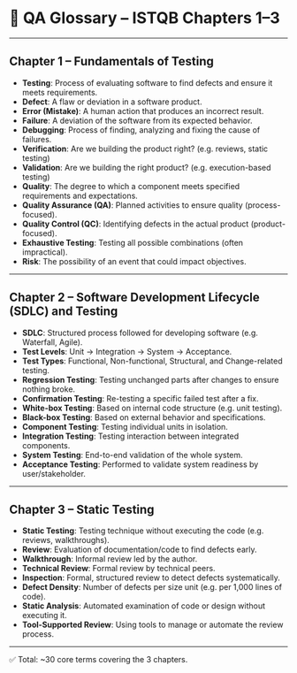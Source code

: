 # 📘 QA Glossary – ISTQB Chapters 1–3

---

## Chapter 1 – Fundamentals of Testing

- **Testing**: Process of evaluating software to find defects and ensure it meets requirements.  
- **Defect**: A flaw or deviation in a software product.  
- **Error (Mistake)**: A human action that produces an incorrect result.  
- **Failure**: A deviation of the software from its expected behavior.  
- **Debugging**: Process of finding, analyzing and fixing the cause of failures.  
- **Verification**: Are we building the product right? (e.g. reviews, static testing)  
- **Validation**: Are we building the right product? (e.g. execution-based testing)  
- **Quality**: The degree to which a component meets specified requirements and expectations.  
- **Quality Assurance (QA)**: Planned activities to ensure quality (process-focused).  
- **Quality Control (QC)**: Identifying defects in the actual product (product-focused).  
- **Exhaustive Testing**: Testing all possible combinations (often impractical).  
- **Risk**: The possibility of an event that could impact objectives.  

---

## Chapter 2 – Software Development Lifecycle (SDLC) and Testing

- **SDLC**: Structured process followed for developing software (e.g. Waterfall, Agile).  
- **Test Levels**: Unit → Integration → System → Acceptance.  
- **Test Types**: Functional, Non-functional, Structural, and Change-related testing.  
- **Regression Testing**: Testing unchanged parts after changes to ensure nothing broke.  
- **Confirmation Testing**: Re-testing a specific failed test after a fix.  
- **White-box Testing**: Based on internal code structure (e.g. unit testing).  
- **Black-box Testing**: Based on external behavior and specifications.  
- **Component Testing**: Testing individual units in isolation.  
- **Integration Testing**: Testing interaction between integrated components.  
- **System Testing**: End-to-end validation of the whole system.  
- **Acceptance Testing**: Performed to validate system readiness by user/stakeholder.  

---

## Chapter 3 – Static Testing

- **Static Testing**: Testing technique without executing the code (e.g. reviews, walkthroughs).  
- **Review**: Evaluation of documentation/code to find defects early.  
- **Walkthrough**: Informal review led by the author.  
- **Technical Review**: Formal review by technical peers.  
- **Inspection**: Formal, structured review to detect defects systematically.  
- **Defect Density**: Number of defects per size unit (e.g. per 1,000 lines of code).  
- **Static Analysis**: Automated examination of code or design without executing it.  
- **Tool-Supported Review**: Using tools to manage or automate the review process.  

---

✅ Total: ~30 core terms covering the 3 chapters.
